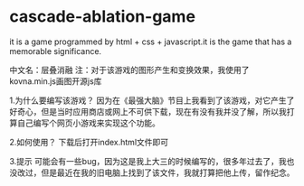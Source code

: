 # cascade-ablation-game
it is a game programmed by html + css + javascript.it is the game that has a memorable significance.

中文名：层叠消融
注：对于该游戏的图形产生和变换效果，我使用了kovna.min.js画图开源js库

1.为什么要编写该游戏？
因为在《最强大脑》节目上我看到了该游戏，对它产生了好奇心，但是当时应用商店或网上不可供下载，现在有没有我并没了解，所以我打算自己编写个网页小游戏来实现这个功能。

2.如何使用？
下载后打开index.html文件即可

3.提示
可能会有一些bug，因为这是我上大三的时候编写的，很多年过去了，我也没改过，但是最近在我的旧电脑上找到了该文件，我就打算把他上传，留作纪念。
